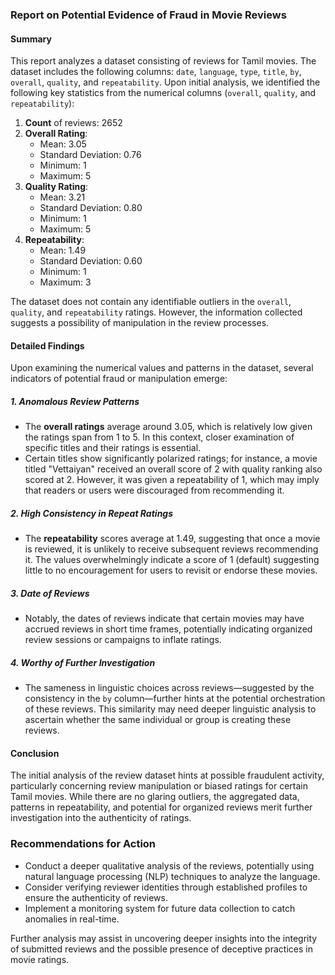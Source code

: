 ### Report on Potential Evidence of Fraud in Movie Reviews

#### Summary
This report analyzes a dataset consisting of reviews for Tamil movies. The dataset includes the following columns: `date`, `language`, `type`, `title`, `by`, `overall`, `quality`, and `repeatability`. Upon initial analysis, we identified the following key statistics from the numerical columns (`overall`, `quality`, and `repeatability`):

1. **Count** of reviews: 2652
2. **Overall Rating**:
   - Mean: 3.05
   - Standard Deviation: 0.76
   - Minimum: 1
   - Maximum: 5
3. **Quality Rating**:
   - Mean: 3.21
   - Standard Deviation: 0.80
   - Minimum: 1
   - Maximum: 5
4. **Repeatability**:
   - Mean: 1.49
   - Standard Deviation: 0.60
   - Minimum: 1
   - Maximum: 3

The dataset does not contain any identifiable outliers in the `overall`, `quality`, and `repeatability` ratings. However, the information collected suggests a possibility of manipulation in the review processes. 

#### Detailed Findings
Upon examining the numerical values and patterns in the dataset, several indicators of potential fraud or manipulation emerge:

##### 1. **Anomalous Review Patterns**
- The **overall ratings** average around 3.05, which is relatively low given the ratings span from 1 to 5. In this context, closer examination of specific titles and their ratings is essential.
- Certain titles show significantly polarized ratings; for instance, a movie titled "Vettaiyan" received an overall score of 2 with quality ranking also scored at 2. However, it was given a repeatability of 1, which may imply that readers or users were discouraged from recommending it.

##### 2. **High Consistency in Repeat Ratings**
- The **repeatability** scores average at 1.49, suggesting that once a movie is reviewed, it is unlikely to receive subsequent reviews recommending it. The values overwhelmingly indicate a score of 1 (default) suggesting little to no encouragement for users to revisit or endorse these movies.

##### 3. **Date of Reviews**
- Notably, the dates of reviews indicate that certain movies may have accrued reviews in short time frames, potentially indicating organized review sessions or campaigns to inflate ratings.

##### 4. **Worthy of Further Investigation**
- The sameness in linguistic choices across reviews—suggested by the consistency in the `by` column—further hints at the potential orchestration of these reviews. This similarity may need deeper linguistic analysis to ascertain whether the same individual or group is creating these reviews.

#### Conclusion
The initial analysis of the review dataset hints at possible fraudulent activity, particularly concerning review manipulation or biased ratings for certain Tamil movies. While there are no glaring outliers, the aggregated data, patterns in repeatability, and potential for organized reviews merit further investigation into the authenticity of ratings. 

### Recommendations for Action
- Conduct a deeper qualitative analysis of the reviews, potentially using natural language processing (NLP) techniques to analyze the language.
- Consider verifying reviewer identities through established profiles to ensure the authenticity of reviews.
- Implement a monitoring system for future data collection to catch anomalies in real-time. 

Further analysis may assist in uncovering deeper insights into the integrity of submitted reviews and the possible presence of deceptive practices in movie ratings.